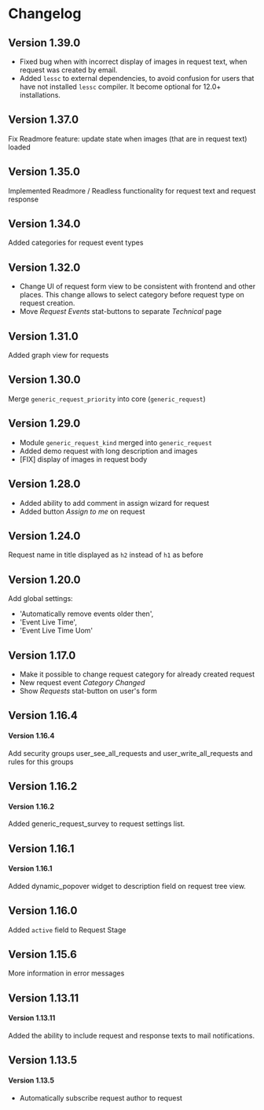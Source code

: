 # Changelog

## Version 1.39.0

- Fixed bug when with incorrect display of images in request text,
  when request was created by email.
- Added `lessc` to external dependencies, to avoid confusion for users that
  have not installed `lessc` compiler. It become optional for 12.0+ installations.


## Version 1.37.0

Fix Readmore feature: update state when images (that are in request text) loaded


## Version 1.35.0

Implemented Readmore / Readless functionality for request text and request response



## Version 1.34.0

Added categories for request event types


## Version 1.32.0

- Change UI of request form view to be consistent with frontend and other places.
  This change allows to select category before request type on request creation.
- Move *Request Events* stat-buttons to separate *Technical* page


## Version 1.31.0

Added graph view for requests


## Version 1.30.0

Merge `generic_request_priority` into core (`generic_request`)


## Version 1.29.0

- Module `generic_request_kind` merged into `generic_request`
- Added demo request with long description and images
- [FIX] display of images in request body


## Version 1.28.0

- Added ability to add comment in assign wizard for request
- Added button *Assign to me* on request


## Version 1.24.0

Request name in title displayed as `h2` instead of `h1` as before


## Version 1.20.0

Add global settings:
- 'Automatically remove events older then',
- 'Event Live Time',
- 'Event Live Time Uom'


## Version 1.17.0

- Make it possible to change request category for already created request
- New request event *Category Changed*
- Show *Requests* stat-button on user's form


## Version 1.16.4

#### Version 1.16.4
Add security groups user_see_all_requests and user_write_all_requests and rules for this groups


## Version 1.16.2

#### Version 1.16.2
Added generic_request_survey to request settings list.


## Version 1.16.1

#### Version 1.16.1
Added dynamic_popover widget to description field on request tree view.


## Version 1.16.0

Added `active` field to Request Stage


## Version 1.15.6

More information in error messages


## Version 1.13.11

#### Version 1.13.11
Added the ability to include request and response texts to mail notifications.


## Version 1.13.5

#### Version 1.13.5
- Automatically subscribe request author to request


